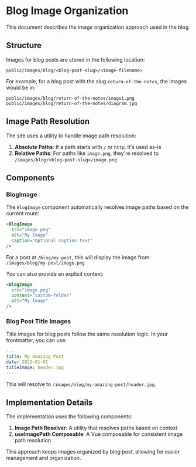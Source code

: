 # Blog Image Organization

This document describes the image organization approach used in the blog.

## Structure

Images for blog posts are stored in the following location:

```
public/images/blog/<blog-post-slug>/<image-filename>
```

For example, for a blog post with the slug `return-of-the-notes`, the images would be in:

```
public/images/blog/return-of-the-notes/image1.png
public/images/blog/return-of-the-notes/diagram.jpg
```

## Image Path Resolution

The site uses a utility to handle image path resolution:

1. **Absolute Paths**: If a path starts with `/` or `http`, it's used as-is
2. **Relative Paths**: For paths like `image.png`, they're resolved to `/images/blog/<blog-post-slug>/image.png`

## Components

### BlogImage

The `BlogImage` component automatically resolves image paths based on the current route:

```md
<BlogImage 
  src="image.png" 
  alt="My Image" 
  caption="Optional caption text"
/>
```

For a post at `/blog/my-post`, this will display the image from:
`/images/blog/my-post/image.png`

You can also provide an explicit context:

```md
<BlogImage 
  src="image.png" 
  context="custom-folder" 
  alt="My Image"
/>
```

### Blog Post Title Images

Title images for blog posts follow the same resolution logic. In your frontmatter, you can use:

```yaml
---
title: My Amazing Post
date: 2023-01-01
titleImage: header.jpg
---
```

This will resolve to `/images/blog/my-amazing-post/header.jpg`.

## Implementation Details

The implementation uses the following components:

1. **Image Path Resolver**: A utility that resolves paths based on context
2. **useImagePath Composable**: A Vue composable for consistent image path resolution

This approach keeps images organized by blog post, allowing for easier management and organization.
